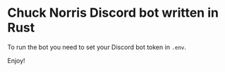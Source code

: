 # Chuck Norris Discord bot written in Rust

To run the bot you need to set your Discord bot token in `.env`.

Enjoy!
